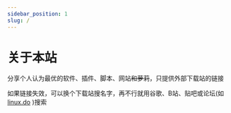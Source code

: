 ```yaml
---
sidebar_position: 1
slug: /
---
```


# 关于本站

分享个人认为最优的软件、插件、脚本、网站~~和萝莉~~，只提供外部下载站的链接

如果链接失效，可以换个下载站搜名字，再不行就用谷歌、B站、贴吧或论坛(如 [linux.do](https://linux.do/) )搜索